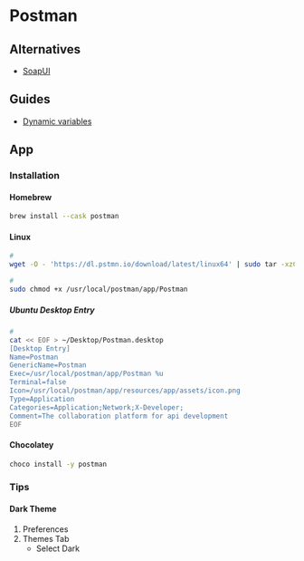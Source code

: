 # Postman

<!--
https://app.pluralsight.com/course-player?courseId=a609cb66-9343-41bd-87e3-a83514e29e27

https://app.pluralsight.com/library/courses/postman-fundamentals/table-of-contents

https://www.linkedin.com/learning/postman-essential-training/why-automate-your-api-tests
-->

## Alternatives

- [SoapUI](/soapui.md)

## Guides

- [Dynamic variables](https://learning.postman.com/docs/writing-scripts/script-references/variables-list/)

## App

### Installation

#### Homebrew

```sh
brew install --cask postman
```

#### Linux

```sh
#
wget -O - 'https://dl.pstmn.io/download/latest/linux64' | sudo tar -xzC /usr/local --transform s/Postman/postman/

#
sudo chmod +x /usr/local/postman/app/Postman
```

##### Ubuntu Desktop Entry

```sh
#
cat << EOF > ~/Desktop/Postman.desktop
[Desktop Entry]
Name=Postman
GenericName=Postman
Exec=/usr/local/postman/app/Postman %u
Terminal=false
Icon=/usr/local/postman/app/resources/app/assets/icon.png
Type=Application
Categories=Application;Network;X-Developer;
Comment=The collaboration platform for api development
EOF
```

#### Chocolatey

```sh
choco install -y postman
```

### Tips

#### Dark Theme

1. Preferences
2. Themes Tab
   - Select Dark
